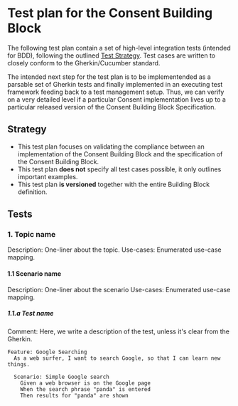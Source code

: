 # Test plan for the Consent Building Block

The following test plan contain a set of high-level integration tests (intended for BDD), following the outlined [Test Strategy](#Strategy).
Test cases are written to closely conform to the Gherkin/Cucumber standard.

The intended next step for the test plan is to be implementended as a parsable set of Gherkin tests and finally implemented in an executing test framework feeding back to a test management setup. Thus, we can verify on a very detailed level if a particular Consent implementation lives up to a particular released version of the Consent Building Block Specification.

## Strategy

* This test plan focuses on validating the compliance between an implementation of the Consent Building Block and the specification of the Consent Building Block.
* This test plan **does not** specify all test cases possible, it only outlines important examples.
* This test plan **is versioned** together with the entire Building Block definition.

## Tests

### 1. Topic name

Description: One-liner about the topic.
Use-cases: Enumerated use-case mapping.

#### 1.1 Scenario name

Description: One-liner about the scenario
Use-cases: Enumerated use-case mapping.

##### 1.1.a Test name

Comment: Here, we write a description of the test, unless it's clear from the Gherkin.

```
Feature: Google Searching
  As a web surfer, I want to search Google, so that I can learn new things.
  
  Scenario: Simple Google search
    Given a web browser is on the Google page
    When the search phrase "panda" is entered
    Then results for "panda" are shown
```
